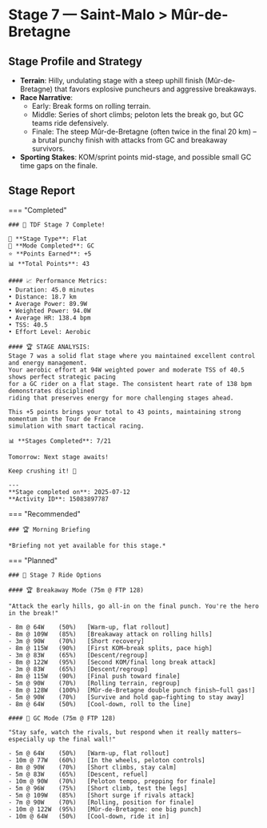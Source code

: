 # Stage 7 — Saint-Malo > Mûr-de-Bretagne

## Stage Profile and Strategy

- **Terrain**: Hilly, undulating stage with a steep uphill finish (Mûr-de-Bretagne) that favors explosive puncheurs and aggressive breakaways.
- **Race Narrative**:
	- Early: Break forms on rolling terrain.
	- Middle: Series of short climbs; peloton lets the break go, but GC teams ride defensively.
	- Finale: The steep Mûr-de-Bretagne (often twice in the final 20 km) – a brutal punchy finish with attacks from GC and breakaway survivors.
- **Sporting Stakes**: KOM/sprint points mid-stage, and possible small GC time gaps on the finale.

## Stage Report

=== "Completed"

	### 🎉 TDF Stage 7 Complete!

	🏁 **Stage Type**: Flat  
	🚴 **Mode Completed**: GC  
	⭐ **Points Earned**: +5  
	📊 **Total Points**: 43  

	#### 📈 Performance Metrics:
	• Duration: 45.0 minutes  
	• Distance: 18.7 km  
	• Average Power: 89.9W  
	• Weighted Power: 94.0W  
	• Average HR: 138.4 bpm  
	• TSS: 40.5  
	• Effort Level: Aerobic  

	#### 🏆 STAGE ANALYSIS:
	Stage 7 was a solid flat stage where you maintained excellent control and energy management. 
	Your aerobic effort at 94W weighted power and moderate TSS of 40.5 shows perfect strategic pacing 
	for a GC rider on a flat stage. The consistent heart rate of 138 bpm demonstrates disciplined 
	riding that preserves energy for more challenging stages ahead.

	This +5 points brings your total to 43 points, maintaining strong momentum in the Tour de France 
	simulation with smart tactical racing.

	📊 **Stages Completed**: 7/21

	Tomorrow: Next stage awaits!

	Keep crushing it! 🚀

	---
	**Stage completed on**: 2025-07-12  
	**Activity ID**: 15083897787

=== "Recommended"

	### 🏆 Morning Briefing

	*Briefing not yet available for this stage.*

=== "Planned"

	### 🚴 Stage 7 Ride Options

	#### 🏆 Breakaway Mode (75m @ FTP 128)
	
	"Attack the early hills, go all-in on the final punch. You're the hero in the break!"

	- 8m @ 64W    (50%)   [Warm-up, flat rollout]
	- 8m @ 109W   (85%)   [Breakaway attack on rolling hills]
	- 3m @ 90W    (70%)   [Short recovery]
	- 8m @ 115W   (90%)   [First KOM—break splits, pace high]
	- 3m @ 83W    (65%)   [Descent/regroup]
	- 8m @ 122W   (95%)   [Second KOM/final long break attack]
	- 3m @ 83W    (65%)   [Descent/regroup]
	- 8m @ 115W   (90%)   [Final push toward finale]
	- 5m @ 90W    (70%)   [Rolling terrain, regroup]
	- 8m @ 128W   (100%)  [Mûr-de-Bretagne double punch finish—full gas!]
	- 5m @ 90W    (70%)   [Survive and hold gap—fighting to stay away]
	- 8m @ 64W    (50%)   [Cool-down, roll to the line]
	
	#### 🦺 GC Mode (75m @ FTP 128)

	"Stay safe, watch the rivals, but respond when it really matters—especially up the final wall!"

	- 5m @ 64W    (50%)   [Warm-up, flat rollout]
	- 10m @ 77W   (60%)   [In the wheels, peloton controls]
	- 8m @ 90W    (70%)   [Short climbs, stay calm]
	- 5m @ 83W    (65%)   [Descent, refuel]
	- 10m @ 90W   (70%)   [Peloton tempo, prepping for finale]
	- 5m @ 96W    (75%)   [Short climb, test the legs]
	- 5m @ 109W   (85%)   [Short surge if rivals attack]
	- 7m @ 90W    (70%)   [Rolling, position for finale]
	- 10m @ 122W  (95%)   [Mûr-de-Bretagne: one big punch]
	- 10m @ 64W   (50%)   [Cool-down, ride it in]

